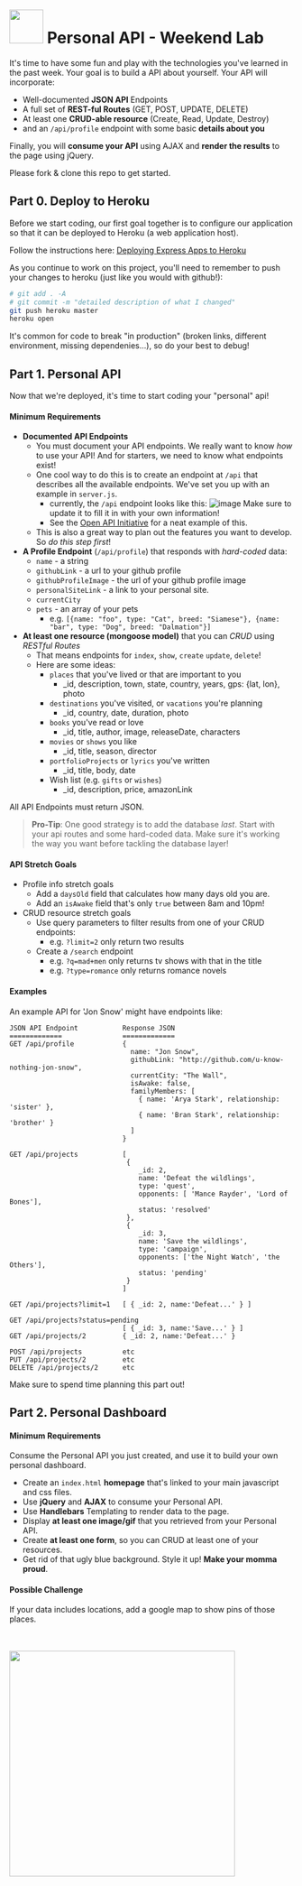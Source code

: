 # <img src="https://cloud.githubusercontent.com/assets/7833470/10423298/ea833a68-7079-11e5-84f8-0a925ab96893.png" width="60"> Personal API - Weekend Lab

It's time to have some fun and play with the technologies you've learned in the past week. Your goal is to build a API about yourself. Your API will incorporate:
* Well-documented **JSON API** Endpoints
* A full set of **REST-ful Routes** (GET, POST, UPDATE, DELETE)
* At least one **CRUD-able resource** (Create, Read, Update, Destroy)
* and an `/api/profile` endpoint with some basic **details about you**

Finally, you will **consume your API** using AJAX and **render the results** to the page using jQuery.

Please fork & clone this repo to get started.

## Part 0. Deploy to Heroku
Before we start coding, our first goal together is to configure our application so that it can be deployed to Heroku (a web application host).

Follow the instructions here: [Deploying Express Apps to Heroku](https://github.com/SF-WDI-LABS/shared_modules/blob/master/how-to/heroku-mean-stack-deploy.md)

As you continue to work on this project, you'll need to remember to push your changes to heroku (just like you would with github!):

```bash
# git add . -A
# git commit -m "detailed description of what I changed"
git push heroku master
heroku open
```

It's common for code to break "in production" (broken links, different environment, missing dependenies...), so do your best to debug!

## Part 1. Personal API
Now that we're deployed, it's time to start coding your "personal" api!

#### Minimum Requirements

- **Documented API Endpoints**
    - You must document your API endpoints. We really want to know *how* to use your API! And for starters, we need to know what endpoints exist!
    - One cool way to do this is to create an endpoint at `/api` that describes all the available endpoints. We've set you up with an example in `server.js`.
        + currently, the `/api` endpoint looks like this:
        ![image](https://cloud.githubusercontent.com/assets/6520345/18149824/7380cc0a-6f97-11e6-949b-40191e29891f.png)
        Make sure to update it to fill it in with your own information!
        + See the [Open API Initiative](https://github.com/OAI/OpenAPI-Specification/blob/master/versions/2.0.md#paths-object-example) for a neat example of this.
    - This is also a great way to plan out the features you want to develop. So  _do this step first_!
- **A Profile Endpoint** (`/api/profile`) that responds with *hard-coded* data:
    + `name` - a string
    + `githubLink` - a url to your github profile
    + `githubProfileImage` - the url of your github profile image
    + `personalSiteLink` - a link to your personal site.
    + `currentCity`
    + `pets` - an array of your pets
        + e.g. `[{name: "foo", type: "Cat", breed: "Siamese"}, {name: "bar", type: "Dog", breed: "Dalmation"}]`
- **At least one resource (mongoose model)** that you can _*CRUD*_ using _*RESTful Routes*_
    - That means endpoints for `index`, `show`, `create` `update`, `delete`!
    - Here are some ideas:
        * `places` that you've lived or that are important to you
            - _id, description, town, state, country, years, gps: {lat, lon}, photo
        * `destinations` you've visited, or `vacations` you're planning
            - _id, country, date, duration, photo
        * `books` you've read or love
            - _id, title, author, image, releaseDate, characters
        * `movies` or `shows` you like
            - _id, title, season, director
        * `portfolioProjects` or `lyrics` you've written
            - _id, title, body, date
        * Wish list (e.g. `gifts` or `wishes`)
            - _id, description, price, amazonLink

All API Endpoints must return JSON.

> **Pro-Tip**: One good strategy is to add the database *last*. Start with your api routes and some hard-coded data. Make sure it's working the way you want before tackling the database layer!

#### API Stretch Goals
* Profile info stretch goals
    * Add a `daysOld` field that calculates how many days old you are.
    * Add an `isAwake` field that's only `true` between 8am and 10pm!
* CRUD resource stretch goals
    * Use query parameters to filter results from one of your CRUD endpoints:
        - e.g. `?limit=2` only return two results
    * Create a `/search` endpoint
        - e.g. `?q=mad+men` only returns tv shows with that in the title
        - e.g. `?type=romance` only returns romance novels

#### Examples
An example API for 'Jon Snow' might have endpoints like:

    JSON API Endpoint           Response JSON
    =============               =============
    GET /api/profile            {
                                  name: "Jon Snow",
                                  githubLink: "http://github.com/u-know-nothing-jon-snow",
                                  currentCity: "The Wall",
                                  isAwake: false,
                                  familyMembers: [
                                    { name: 'Arya Stark', relationship: 'sister' },
                                    { name: 'Bran Stark', relationship: 'brother' }
                                  ]
                                }

    GET /api/projects           [
                                 {
                                    _id: 2,
                                    name: 'Defeat the wildlings',
                                    type: 'quest',
                                    opponents: [ 'Mance Rayder', 'Lord of Bones'],
                                    status: 'resolved'
                                 },
                                 {
                                    _id: 3,
                                    name: 'Save the wildlings',
                                    type: 'campaign',
                                    opponents: ['the Night Watch', 'the Others'],
                                    status: 'pending'
                                 }
                                ]

    GET /api/projects?limit=1   [ { _id: 2, name:'Defeat...' } ]

    GET /api/projects?status=pending
                                [ { _id: 3, name:'Save...' } ]                                
    GET /api/projects/2         { _id: 2, name:'Defeat...' }

    POST /api/projects          etc
    PUT /api/projects/2         etc
    DELETE /api/projects/2      etc

Make sure to spend time planning this part out!

## Part 2. Personal Dashboard

#### Minimum Requirements
Consume the Personal API you just created, and use it to build your own personal dashboard.

* Create an `index.html` **homepage** that's linked to your main javascript and css files.
* Use **jQuery** and **AJAX** to consume your Personal API.
* Use **Handlebars** Templating to render data to the page.
* Display **at least one image/gif** that you retrieved from your Personal API.
* Create **at least one form**, so you can CRUD at least one of your resources.
* Get rid of that ugly blue background. Style it up! **Make your momma proud**.

#### Possible Challenge

If your data includes locations, add a google map to show pins of those places.

<br>
<br>

<img src="https://media.giphy.com/media/mWUuD8qPSi5B6/giphy.gif" width="400">
